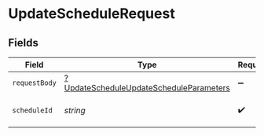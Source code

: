 # UpdateScheduleRequest


## Fields

| Field                                                                                                        | Type                                                                                                         | Required                                                                                                     | Description                                                                                                  |
| ------------------------------------------------------------------------------------------------------------ | ------------------------------------------------------------------------------------------------------------ | ------------------------------------------------------------------------------------------------------------ | ------------------------------------------------------------------------------------------------------------ |
| `requestBody`                                                                                                | [?UpdateScheduleUpdateScheduleParameters](../../models/operations/UpdateScheduleUpdateScheduleParameters.md) | :heavy_minus_sign:                                                                                           | N/A                                                                                                          |
| `scheduleId`                                                                                                 | *string*                                                                                                     | :heavy_check_mark:                                                                                           | The unique ID of the schedule.                                                                               |